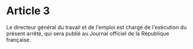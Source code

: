 # Article 3

Le directeur général du travail et de l'emploi est chargé de l'exécution du présent arrêté, qui sera publié au Journal officiel de la République française.
